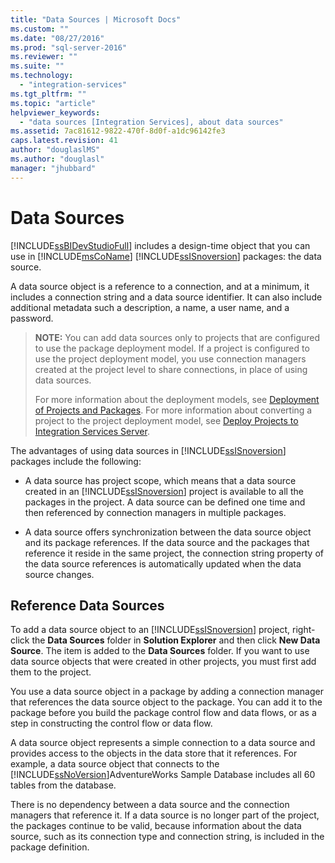```yaml
---
title: "Data Sources | Microsoft Docs"
ms.custom: ""
ms.date: "08/27/2016"
ms.prod: "sql-server-2016"
ms.reviewer: ""
ms.suite: ""
ms.technology: 
  - "integration-services"
ms.tgt_pltfrm: ""
ms.topic: "article"
helpviewer_keywords: 
  - "data sources [Integration Services], about data sources"
ms.assetid: 7ac81612-9822-470f-8d0f-a1dc96142fe3
caps.latest.revision: 41
author: "douglaslMS"
ms.author: "douglasl"
manager: "jhubbard"
---
```

# Data Sources
  [!INCLUDE[ssBIDevStudioFull](../../includes/ssbidevstudiofull-md.md)] includes a design-time object that you can use in [!INCLUDE[msCoName](../../includes/msconame-md.md)] [!INCLUDE[ssISnoversion](../../includes/ssisnoversion-md.md)] packages: the data source.  
  
 A data source object is a reference to a connection, and at a minimum, it includes a connection string and a data source identifier. It can also include additional metadata such a description, a name, a user name, and a password.  
  
> **NOTE:** You can add data sources only to projects that are configured to use the package deployment model. If a project is configured to use the project deployment model, you use connection managers created at the project level to share connections, in place of using data sources.  
>   
>  For more information about the deployment models, see [Deployment of Projects and Packages](../packages/deploy-integration-services-ssis-projects-and-packages.md). For more information about converting a project to the project deployment model, see [Deploy Projects to Integration Services Server](https://msdn.microsoft.com/library/hh231102.aspx).  
  
 The advantages of using data sources in [!INCLUDE[ssISnoversion](../../includes/ssisnoversion-md.md)] packages include the following:  
  
-   A data source has project scope, which means that a data source created in an [!INCLUDE[ssISnoversion](../../includes/ssisnoversion-md.md)] project is available to all the packages in the project. A data source can be defined one time and then referenced by connection managers in multiple packages.  
  
-   A data source offers synchronization between the data source object and its package references. If the data source and the packages that reference it reside in the same project, the connection string property of the data source references is automatically updated when the data source changes.  
  
## Reference Data Sources  
 To add a data source object to an [!INCLUDE[ssISnoversion](../../includes/ssisnoversion-md.md)] project, right-click the **Data Sources** folder in **Solution Explorer** and then click **New Data Source**. The item is added to the **Data Sources** folder. If you want to use data source objects that were created in other projects, you must first add them to the project.  
  
 You use a data source object in a package by adding a connection manager that references the data source object to the package. You can add it to the package before you build the package control flow and data flows, or as a step in constructing the control flow or data flow.  
  
 A data source object represents a simple connection to a data source and provides access to the objects in the data store that it references. For example, a data source object that connects to the [!INCLUDE[ssNoVersion](../../includes/ssnoversion-md.md)]AdventureWorks Sample Database includes all 60 tables from the database.  
  
 There is no dependency between a data source and the connection managers that reference it. If a data source is no longer part of the project, the packages continue to be valid, because information about the data source, such as its connection type and connection string, is included in the package definition.  
  
  
